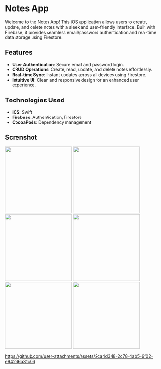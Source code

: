 # Notes App

Welcome to the Notes App! This iOS application allows users to create, update, and delete notes with a sleek and user-friendly interface. Built with Firebase, it provides seamless email/password authentication and real-time data storage using Firestore.

## Features

- **User Authentication**: Secure email and password login.
- **CRUD Operations**: Create, read, update, and delete notes effortlessly.
- **Real-time Sync**: Instant updates across all devices using Firestore.
- **Intuitive UI**: Clean and responsive design for an enhanced user experience.

## Technologies Used

- **iOS**: Swift
- **Firebase**: Authentication, Firestore
- **CocoaPods**: Dependency management

## Screnshot  

<p>
     <img src="https://github.com/user-attachments/assets/1496386a-fc73-4ef4-a9fa-e0905a3dead1" width="220px">
     <img src="https://github.com/user-attachments/assets/cd95df98-63cf-4646-90ca-c884c8797f41" width="220px">
     <img src="https://github.com/user-attachments/assets/7576bcc7-1813-4dfd-a355-d6677389e671" width="220px">
     <img src="https://github.com/user-attachments/assets/53d0d460-b510-4257-a274-ffe8c94474dc" width="220px">
     <img src="https://github.com/user-attachments/assets/0ffe7015-d6c7-4075-baf3-4a90b9dfe141" width="220px">
     <img src="https://github.com/user-attachments/assets/4da798d4-4901-447f-b7bc-438f69c8d9bd" width="220px">     
</p>




https://github.com/user-attachments/assets/2ca4d348-2c78-4ab5-9f02-e94266a31c06



